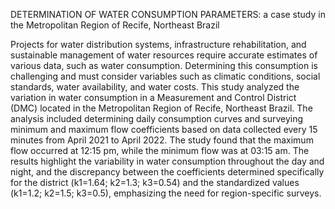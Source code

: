 DETERMINATION OF WATER CONSUMPTION PARAMETERS: a case study in the Metropolitan Region of Recife, Northeast Brazil

Projects for water distribution systems, infrastructure rehabilitation, and sustainable management of water resources require accurate estimates of various data, such as water consumption. Determining this consumption is challenging and must consider variables such as climatic conditions, social standards, water availability, and water costs. This study analyzed the variation in water consumption in a Measurement and Control District (DMC) located in the Metropolitan Region of Recife, Northeast Brazil. The analysis included determining daily consumption curves and surveying minimum and maximum flow coefficients based on data collected every 15 minutes from April 2021 to April 2022. The study found that the maximum flow occurred at 12:15 pm, while the minimum flow was at 03:15 am. The results highlight the variability in water consumption throughout the day and night, and the discrepancy between the coefficients determined specifically for the district (k1=1.64; k2=1.3; k3=0.54) and the standardized values (k1=1.2; k2=1.5; k3=0.5), emphasizing the need for region-specific surveys.
